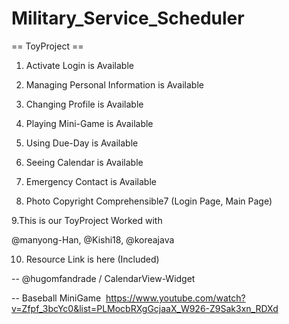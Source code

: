 # Military_Service_Scheduler


== ToyProject ==

1. Activate Login is Available 

2. Managing Personal Information is Available 

3. Changing Profile is Available 

4. Playing Mini-Game is Available 

5. Using Due-Day is Available 

6. Seeing Calendar is Available 

7. Emergency Contact is Available 

8. Photo Copyright Comprehensible7 (Login Page, Main Page) 

9.This is our ToyProject Worked with 

  @manyong-Han, @Kishi18, @koreajava

10. Resource Link is here (Included)

-- @hugomfandrade / CalendarView-Widget 

-- Baseball MiniGame 
https://www.youtube.com/watch?v=Zfpf_3bcYc0&list=PLMocbRXgGcjaaX_W926-Z9Sak3xn_RDXd
